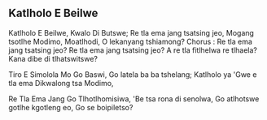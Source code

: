 ## Katlholo E Beilwe

Katlholo E Beilwe, Kwalo Di Butswe;
Re tla ema jang tsatsing jeo,
Mogang tsotlhe Modimo, Moatlhodi,
O lekanyang tshiamong?
Chorus :
Re tla ema jang tsatsing jeo?
Re tla ema jang tsatsing jeo?
A re tla fitlhelwa re tlhaela?
Kana dibe di tlhatswitswe?

Tiro E Simolola Mo Go Baswi,
Go latela ba ba tshelang;
Katlholo ya 'Gwe e tla ema
Dikwalong tsa Modimo,

Re Tla Ema Jang Go Tlhotlhomisiwa,
'Be tsa rona di senolwa,
Go atlhotswe gotlhe kgotleng eo,
Go se boipiletso?

